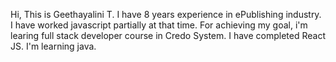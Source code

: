 Hi, This is Geethayalini T. I have 8 years experience in ePublishing industry. I have worked javascript partially at that time. For achieving my goal, i'm learing full stack developer course in Credo System. I have completed React JS. I'm learning java. 

